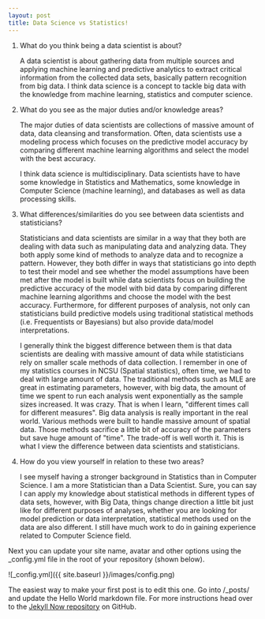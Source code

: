 ```yaml
---
layout: post
title: Data Science vs Statistics!
---
```


1. What do you think being a data scientist is about? 

   A data scientist is about gathering data from multiple sources and applying machine learning and predictive analytics to extract critical information from the collected data sets, basically pattern recognition from big data. I think data science is a concept to tackle big data with the knowledge from machine learning, statistics and computer science. 

2. What do you see as the major duties and/or knowledge areas? 

   The major duties of data scientists are collections of massive amount of data, data cleansing and transformation. Often, data scientists use a modeling process which focuses on the predictive model accuracy by comparing different machine learning algorithms and select the model with the best accuracy. 
   
   I think data science is multidisciplinary. Data scientists have to have some knowledge in Statistics and Mathematics, some knowledge in Computer Science (machine learning), and databases as well as data processing skills. 

3. What differences/similarities do you see between data scientists and statisticians? 

   Statisticians and data scientists are similar in a way that they both are dealing with data such as manipulating data and analyzing data. They both apply some kind of methods to analyze data and to recognize a pattern. However, they both differ in ways that statisticians go into depth to test their model and see whether the model assumptions have been met after the model is built while data scientists focus on building the predictive accuracy of the model with bid data by comparing different machine learning algorithms and choose the model with the best accuracy. Furthermore, for different purposes of analysis, not only can statisticians build predictive models using traditional statistical methods (i.e. Frequentists or Bayesians) but also provide data/model interpretations. 
   
   I generally think the biggest difference between them is that data scientists are dealing with massive amount of data while statisticians rely on smaller scale methods of data collection. I remember in one of my statistics courses in NCSU (Spatial statistics), often time, we had to deal with large amount of data. The traditional methods such as MLE are great in estimating parameters, however, with big data, the amount of time we spent to run each analysis went exponentially as the sample sizes increased. It was crazy. That is when I learn, "different times call for different measures". Big data analysis is really important in the real world. Various methods were built to handle massive amount of spatial data. Those methods sacrifice a little bit of accuracy of the parameters but save huge amount of "time". The trade-off is well worth it. This is what I view the difference between data scientists and statisticians. 

4. How do you view yourself in relation to these two areas?

   I see myself having a stronger background in Statistics than in Computer Science. I am a more Statistician than a Data Scientist. Sure, you can say I can apply my knowledge about statistical methods in different types of data sets, however, with Big Data, things change direction a little bit just like for different purposes of analyses, whether you are looking for model prediction or data interpretation, statistical methods used on the data are also different. I still have much work to do in gaining experience related to Computer Science field. 








Next you can update your site name, avatar and other options using the _config.yml file in the root of your repository (shown below).

![_config.yml]({{ site.baseurl }}/images/config.png)

The easiest way to make your first post is to edit this one. Go into /_posts/ and update the Hello World markdown file. For more instructions head over to the [Jekyll Now repository](https://github.com/barryclark/jekyll-now) on GitHub.
